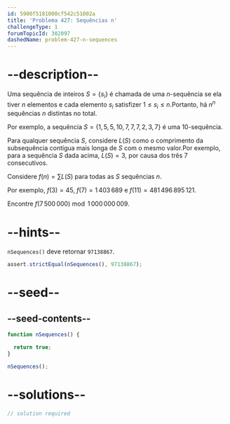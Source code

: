 ```yaml
---
id: 5900f5181000cf542c51002a
title: 'Problema 427: Sequências n'
challengeType: 1
forumTopicId: 302097
dashedName: problem-427-n-sequences
---
```


# --description--

Uma sequência de inteiros $S = \{s_i\}$ é chamada de uma $n$-sequência se ela tiver $n$ elementos e cada elemento $s_i$ satisfizer $1 ≤ s_i ≤ n$.Portanto, há $n^n$ sequências $n$ distintas no total.

Por exemplo, a sequência $S = \{1, 5, 5, 10, 7, 7, 7, 2, 3, 7\}$ é uma 10-sequência.

Para qualquer sequência $S$, considere $L(S)$ como o comprimento da subsequência contígua mais longa de $S$ com o mesmo valor.Por exemplo, para a sequência $S$ dada acima, $L(S) = 3$, por causa dos três 7 consecutivos.

Considere $f(n) = \sum L(S)$ para todas as $S$ sequências $n$.

Por exemplo, $f(3) = 45$, $f(7) = 1\,403\,689$ e $f(11) = 481\,496\,895\,121$.

Encontre $f(7\,500\,000)\bmod 1\,000\,000\,009$.

# --hints--

`nSequences()` deve retornar `97138867`.

```js
assert.strictEqual(nSequences(), 97138867);
```

# --seed--

## --seed-contents--

```js
function nSequences() {

  return true;
}

nSequences();
```

# --solutions--

```js
// solution required
```
